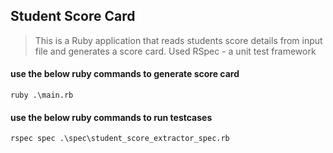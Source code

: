 ## Student Score Card
> This is a Ruby application that reads students score details from input file and generates a score card.
> Used RSpec - a unit test framework
#### use the below ruby commands to generate score card
```
ruby .\main.rb
```
#### use the below ruby commands to run testcases
```
rspec spec .\spec\student_score_extractor_spec.rb
```